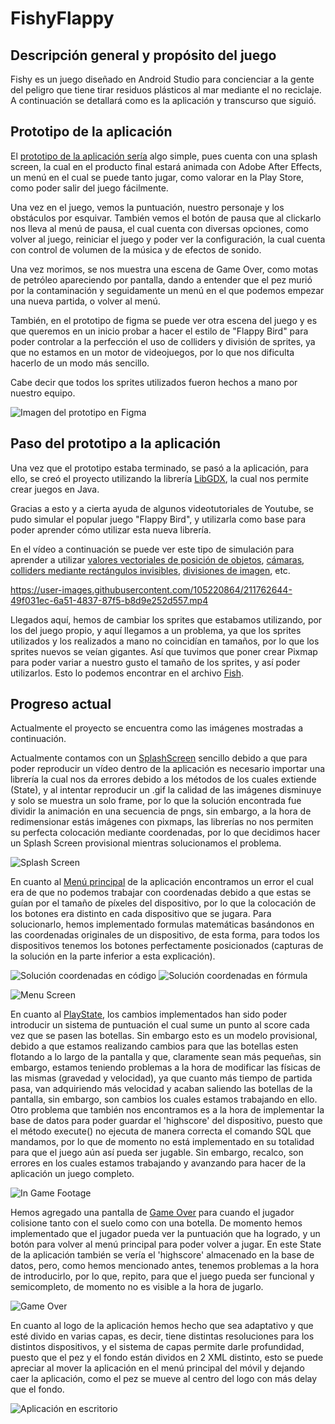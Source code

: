 # FishyFlappy

## Descripción general y propósito del juego

Fishy es un juego diseñado en Android Studio para concienciar a la gente del peligro
que tiene tirar residuos plásticos al mar mediante el no reciclaje. A continuación se
detallará como es la aplicación y transcurso que siguió.

## Prototipo de la aplicación

El [prototipo de la aplicación sería](https://www.figma.com/proto/jwDlWC1p46czR1ZfwXxDD1/Fishy-Flappy?node-id=2%3A2&scaling=min-zoom&page-id=0%3A1&starting-point-node-id=2%3A2) algo simple,
pues cuenta con una splash screen, la cual en el producto final estará animada con
Adobe After Effects, un menú en el cual se puede tanto jugar, como valorar en la Play Store,
como poder salir del juego fácilmente.

Una vez en el juego, vemos la puntuación, nuestro personaje y los obstáculos por esquivar.
También vemos el botón de pausa que al clickarlo nos lleva al menú de pausa, el cual cuenta
con diversas opciones, como volver al juego, reiniciar el juego y poder ver la configuración,
la cual cuenta con control de volumen de la música y de efectos de sonido.

Una vez morimos, se nos muestra una escena de Game Over, como motas de petróleo
apareciendo por pantalla, dando a entender que el pez murió por la contaminación y seguidamente
un menú en el que podemos empezar una nueva partida, o volver al menú.

También, en el prototipo de figma se puede ver otra escena del juego y es que queremos
en un inicio probar a hacer el estilo de "Flappy Bird" para poder controlar a la perfección
el uso de colliders y división de sprites, ya que no estamos en un motor de videojuegos,
por lo que nos dificulta hacerlo de un modo más sencillo.

Cabe decir que todos los sprites utilizados fueron hechos a mano por nuestro equipo.

![Imagen del prototipo en Figma](assets/Main.png)

## Paso del prototipo a la aplicación

Una vez que el prototipo estaba terminado, se pasó a la aplicación, para ello, se creó
el proyecto utilizando la librería [LibGDX](https://libgdx.com/), la cual nos permite crear juegos en Java.

Gracias a esto y a cierta ayuda de algunos videotutoriales de Youtube, se pudo simular
el popular juego "Flappy Bird", y utilizarla como base para poder aprender cómo utilizar
esta nueva librería.

En el vídeo a continuación se puede ver este tipo de simulación para aprender a utilizar
[valores vectoriales de posición de objetos](./core/src/com/erdarkniel/fishyflappy/sprites/Fish.java), [cámaras](./core/src/com/erdarkniel/fishyflappy/states/MenuState.java), [colliders mediante rectángulos invisibles](./core/src/com/erdarkniel/fishyflappy/sprites/Tube.java), [divisiones de imagen](./core/src/com/erdarkniel/fishyflappy/sprites/Fish.java), etc.

https://user-images.githubusercontent.com/105220864/211762644-49f031ec-6a51-4837-87f5-b8d9e252d557.mp4

Llegados aquí, hemos de cambiar los sprites que estabamos utilizando, por los del juego propio, y aquí llegamos a un problema,
ya que los sprites utilizados y los realizados a mano no coincidían en tamaños, por lo que los sprites nuevos se veían gigantes.
Así que tuvimos que poner crear Pixmap para poder variar a nuestro gusto el tamaño de los sprites, y así poder utilizarlos. Esto
lo podemos encontrar en el archivo [Fish](./core/src/com/erdarkniel/fishyflappy/sprites/Fish.java).

## Progreso actual

Actualmente el proyecto se encuentra como las imágenes mostradas a continuación.

Actualmente contamos con un [SplashScreen](./core/src/com/erdarkniel/fishyflappy/states/SplashScreen.java) sencillo debido a que para poder reproducir un vídeo dentro de la aplicación es necesario importar una librería la cual nos
da errores debido a los métodos de los cuales extiende (State), y al intentar reproducir un .gif la calidad de las imágenes disminuye y solo se muestra un solo frame,
por lo que la solución encontrada fue dividir la animación en una secuencia de pngs, sin embargo, a la hora de redimensionar estás imágenes con pixmaps, las librerías
no nos permiten su perfecta colocación mediante coordenadas, por lo que decidimos hacer un Splash Screen provisional mientras solucionamos el problema.

![Splash Screen](./Screenshots/splashscreen.png)

En cuanto al [Menú principal](./core/src/com/erdarkniel/fishyflappy/states/MenuState.java) de la aplicación encontramos un error el cual era de que no podemos trabajar
con coordenadas debido a que estas se guían por el tamaño de píxeles del dispositivo, por lo que la colocación de los botones era distinto en cada dispositivo que se jugara.
Para solucionarlo, hemos implementado formulas matemáticas basándonos en las coordenadas originales de un dispositivo, de esta forma, para todos los dispositivos tenemos
los botones perfectamente posicionados (capturas de la solución en la parte inferior a esta explicación).

![Solución coordenadas en código](./Screenshots/coordenadas.png) ![Solución coordenadas en fórmula](./Screenshots/formula.png)

![Menu Screen](./Screenshots/menuscreen.png)

En cuanto al [PlayState](./core/src/com/erdarkniel/fishyflappy/states/PlayState.java), los cambios implementados han sido poder introducir un sistema de puntuación el cual sume un punto al score cada vez que se pasen las botellas.
Sin embargo esto es un modelo provisional, debido a que estamos realizando cambios para que las botellas esten flotando a lo largo de la pantalla y que, claramente sean más pequeñas,
sin embargo, estamos teniendo problemas a la hora de modificar las físicas de las mismas (gravedad y velocidad), ya que cuanto más tiempo de partida pasa, van adquiriendo más velocidad
y acaban saliendo las botellas de la pantalla, sin embargo, son cambios los cuales estamos trabajando en ello. Otro problema que también nos encontramos es a la hora de
implementar la base de datos para poder guardar el 'highscore' del dispositivo, puesto que el método execute() no ejecuta de manera correcta el comando SQL que mandamos,
por lo que de momento no está implementado en su totalidad para que el juego aún así pueda ser jugable. Sin embargo, recalco, son errores en los cuales estamos trabajando y
avanzando para hacer de la aplicación un juego completo.

![In Game Footage](./Screenshots/gameplayfootage.png)

Hemos agregado una pantalla de [Game Over](./core/src/com/erdarkniel/fishyflappy/states/GameOver.java) para cuando el jugador colisione tanto con el suelo como con una botella.
De momento hemos implementado que el jugador pueda ver la puntuación que ha logrado, y un botón para volver al menú principal para poder volver a jugar. En este State
de la aplicación también se vería el 'highscore' almacenado en la base de datos, pero, como hemos mencionado antes, tenemos problemas a la hora de introducirlo, por lo que,
repito, para que el juego pueda ser funcional y semicompleto, de momento no es visible a la hora de jugarlo.

![Game Over](./Screenshots/gameover.png)

En cuanto al logo de la aplicación hemos hecho que sea adaptativo y que esté divido en varias capas, es decir, tiene distintas resoluciones para los distintos dispositivos,
y el sistema de capas permite darle profundidad, puesto que el pez y el fondo están dividos en 2 XML distinto, esto se puede apreciar al mover la aplicación en el menú
principal del móvil y dejando caer la aplicación, como el pez se mueve al centro del logo con más delay que el fondo.

![Aplicación en escritorio](./Screenshots/movil.jpg)